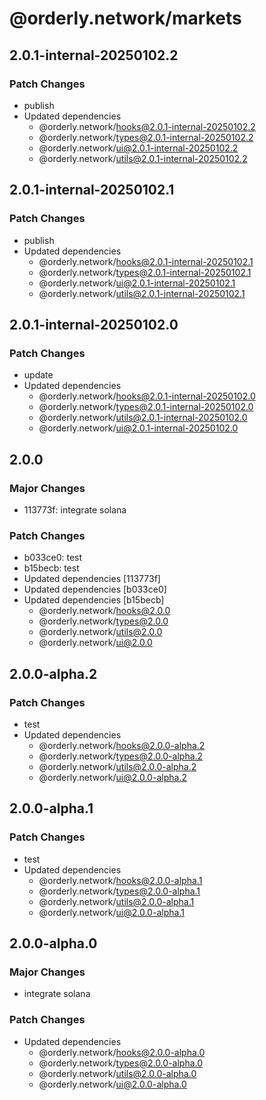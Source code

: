 # @orderly.network/markets

## 2.0.1-internal-20250102.2

### Patch Changes

- publish
- Updated dependencies
  - @orderly.network/hooks@2.0.1-internal-20250102.2
  - @orderly.network/types@2.0.1-internal-20250102.2
  - @orderly.network/ui@2.0.1-internal-20250102.2
  - @orderly.network/utils@2.0.1-internal-20250102.2

## 2.0.1-internal-20250102.1

### Patch Changes

- publish
- Updated dependencies
  - @orderly.network/hooks@2.0.1-internal-20250102.1
  - @orderly.network/types@2.0.1-internal-20250102.1
  - @orderly.network/ui@2.0.1-internal-20250102.1
  - @orderly.network/utils@2.0.1-internal-20250102.1

## 2.0.1-internal-20250102.0

### Patch Changes

- update
- Updated dependencies
  - @orderly.network/hooks@2.0.1-internal-20250102.0
  - @orderly.network/types@2.0.1-internal-20250102.0
  - @orderly.network/utils@2.0.1-internal-20250102.0
  - @orderly.network/ui@2.0.1-internal-20250102.0

## 2.0.0

### Major Changes

- 113773f: integrate solana

### Patch Changes

- b033ce0: test
- b15becb: test
- Updated dependencies [113773f]
- Updated dependencies [b033ce0]
- Updated dependencies [b15becb]
  - @orderly.network/hooks@2.0.0
  - @orderly.network/types@2.0.0
  - @orderly.network/utils@2.0.0
  - @orderly.network/ui@2.0.0

## 2.0.0-alpha.2

### Patch Changes

- test
- Updated dependencies
  - @orderly.network/hooks@2.0.0-alpha.2
  - @orderly.network/types@2.0.0-alpha.2
  - @orderly.network/utils@2.0.0-alpha.2
  - @orderly.network/ui@2.0.0-alpha.2

## 2.0.0-alpha.1

### Patch Changes

- test
- Updated dependencies
  - @orderly.network/hooks@2.0.0-alpha.1
  - @orderly.network/types@2.0.0-alpha.1
  - @orderly.network/utils@2.0.0-alpha.1
  - @orderly.network/ui@2.0.0-alpha.1

## 2.0.0-alpha.0

### Major Changes

- integrate solana

### Patch Changes

- Updated dependencies
  - @orderly.network/hooks@2.0.0-alpha.0
  - @orderly.network/types@2.0.0-alpha.0
  - @orderly.network/utils@2.0.0-alpha.0
  - @orderly.network/ui@2.0.0-alpha.0
